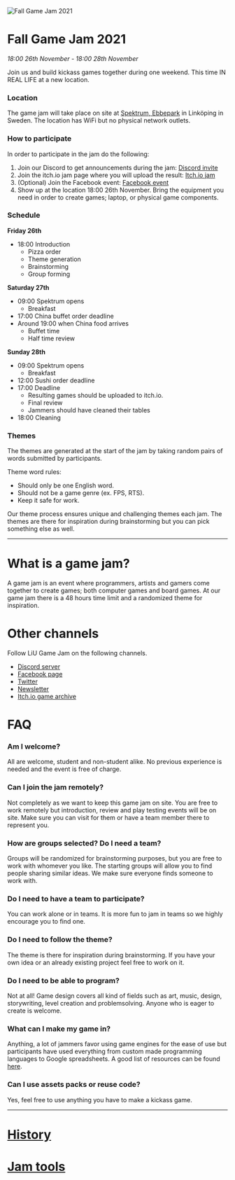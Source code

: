 <img src="/static/img/gamejam/banner-fgj21.png" alt="Fall Game Jam 2021" id="gamejam-banner">

# Fall Game Jam 2021
*18:00 26th November - 18:00 28th November*

Join us and build kickass games together during one weekend. This time IN REAL LIFE at a new location. 

### Location
The game jam will take place on site at [Spektrum, Ebbepark](https://sanktkors.se/lediga-lokaler/linkoping/ebbepark/spektrum/) in Linköping in Sweden.  The location has WiFi but no physical network outlets.

### How to participate

In order to participate in the jam do the following:

1. Join our Discord to get announcements during the jam: [Discord invite](https://discord.gg/eHgXYMS)
2. Join the itch.io jam page where you will upload the result: [Itch.io jam](https://itch.io/jam/liu-fall-game-jam-2021)
3. (Optional) Join the Facebook event: [Facebook event](https://www.facebook.com/events/592287468735232) 
4. Show up at the location 18:00 26th November. Bring the equipment you need in order to create games; laptop, or physical game components.

### Schedule
**Friday 26th**

- 18:00 Introduction
    - Pizza order
    - Theme generation
    - Brainstorming
    - Group forming

**Saturday 27th**

- 09:00 Spektrum opens
    - Breakfast
- 17:00 China buffet order deadline
- Around 19:00 when China food arrives
    - Buffet time 
    - Half time review

**Sunday 28th**

- 09:00 Spektrum opens
    - Breakfast
- 12:00 Sushi order deadline
- 17:00 Deadline
    - Resulting games should be uploaded to itch.io.
    - Final review
    - Jammers should have cleaned their tables
- 18:00 Cleaning

### Themes

The themes are generated at the start of the jam by taking random pairs of words submitted by participants.

Theme word rules:

- Should only be one English word.
- Should not be a game genre (ex. FPS, RTS).
- Keep it safe for work. 

Our theme process ensures unique and challenging themes each jam. The themes are there for inspiration during brainstorming but you can pick something else as well.

---

# What is a game jam?

A game jam is an event where programmers, artists and gamers come together to
create games; both computer games and board games. At our game jam there is a
48 hours time limit and a randomized theme for inspiration.

# Other channels
Follow LiU Game Jam on the following channels.

- [Discord server](https://discord.gg/eHgXYMS)
- [Facebook page](https://www.facebook.com/liugamejam/) 
- [Twitter](https://twitter.com/LiuGameJam)
- [Newsletter](http://us12.campaign-archive2.com/home/?u=092a6fffba8f6063437a51495&id=c3863c4bf5)
- [Itch.io game archive](https://itch.io/c/64050/liu-game-jam)

# FAQ

### Am I welcome?

All are welcome, student and non-student alike. No previous experience is
needed and the event is free of charge.

### Can I join the jam remotely?

Not completely as we want to keep this game jam on site. You are free to work remotely but introduction, review and play testing events will be on site. Make sure you can visit for them or have a team member there to represent you.

### How are groups selected? Do I need a team?

Groups will be randomized for brainstorming purposes, but you are free to work
with whomever you like. The starting groups will allow you to find people
sharing similar ideas. We make sure everyone finds someone to work with.

### Do I need to have a team to participate?

You can work alone or in teams. It is more fun to jam in teams so we highly encourage you to find one.

### Do I need to follow the theme?

The theme is there for inspiration during brainstorming. If you have your own idea or an already existing project feel free to work on it.

### Do I need to be able to program?

Not at all! Game design covers all kind of fields such as art, music, design,
storywriting, level creation and problemsolving. Anyone who is eager to create
is welcome.

### What can I make my game in?

Anything, a lot of jammers favor using game engines for the ease of use but participants have used everything from custom made programming languages to Google spreadsheets. A good list of resources can be found [here](/gamejam/tools/en).

### Can I use assets packs or reuse code?

Yes, feel free to use anything you have to make a kickass game.

---

# [History](/gamejam/history/en)

# [Jam tools](/gamejam/tools/en)
